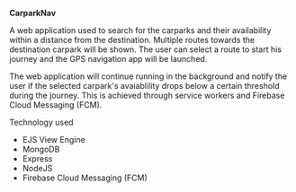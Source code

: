 <b>CarparkNav</b>

A web application used to search for the carparks and their availability within a distance from the destination. Multiple routes towards the destination carpark will be shown. The user can select a route to start his journey and the GPS navigation app will be launched.

The web application will continue running in the background and notify the user if the selected carpark's avaiablility drops below a certain threshold during the journey. This is achieved through service workers and Firebase Cloud Messaging (FCM).

Technology used
<ul>
<li>EJS View Engine</li>
<li>MongoDB</li>
<li>Express</li>
<li>NodeJS</li>
<li>Firebase Cloud Messaging (FCM)</li>
</ul>






